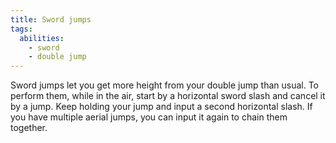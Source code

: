 ```yaml
---
title: Sword jumps
tags:
  abilities:
    - sword
    - double jump
---
```


Sword jumps let you get more height from your double jump than usual. To perform them, while in the air, start by a horizontal sword slash and cancel it by a jump.
Keep holding your jump and input a second horizontal slash. If you have multiple aerial jumps, you can input it again to chain them together.

<youtube-video id="-FJ2gYBvMWM"></youtube-video>

